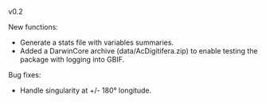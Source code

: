 v0.2

New functions:
- Generate a stats file with variables summaries.
- Added a DarwinCore archive (data/AcDigitifera.zip) to enable testing the package with logging into GBIF.

Bug fixes:
- Handle singularity at +/- 180° longitude.

